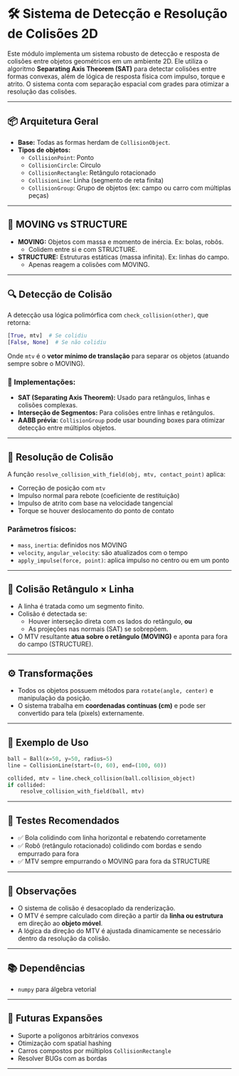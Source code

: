 
# 🛠️ Sistema de Detecção e Resolução de Colisões 2D

Este módulo implementa um sistema robusto de detecção e resposta de colisões entre objetos geométricos em um ambiente 2D. Ele utiliza o algoritmo **Separating Axis Theorem (SAT)** para detectar colisões entre formas convexas, além de lógica de resposta física com impulso, torque e atrito. O sistema conta com separação espacial com grades para otimizar a resolução das colisões.

---

## 📦 Arquitetura Geral

- **Base:** Todas as formas herdam de `CollisionObject`.
- **Tipos de objetos:**
  - `CollisionPoint`: Ponto
  - `CollisionCircle`: Círculo
  - `CollisionRectangle`: Retângulo rotacionado
  - `CollisionLine`: Linha (segmento de reta finita)
  - `CollisionGroup`: Grupo de objetos (ex: campo ou carro com múltiplas peças)

---

## 🚦 MOVING vs STRUCTURE

- **MOVING:** Objetos com massa e momento de inércia. Ex: bolas, robôs.
  - Colidem entre si e com STRUCTURE.
- **STRUCTURE:** Estruturas estáticas (massa infinita). Ex: linhas do campo.
  - Apenas reagem a colisões com MOVING.

---

## 🔍 Detecção de Colisão

A detecção usa lógica polimórfica com `check_collision(other)`, que retorna:

```python
[True, mtv]  # Se colidiu
[False, None]  # Se não colidiu
```

Onde `mtv` é o **vetor mínimo de translação** para separar os objetos (atuando sempre sobre o MOVING).

### 🔧 Implementações:

- **SAT (Separating Axis Theorem):** Usado para retângulos, linhas e colisões complexas.
- **Interseção de Segmentos:** Para colisões entre linhas e retângulos.
- **AABB prévia:** `CollisionGroup` pode usar bounding boxes para otimizar detecção entre múltiplos objetos.

---

## 🔁 Resolução de Colisão

A função `resolve_collision_with_field(obj, mtv, contact_point)` aplica:

- Correção de posição com `mtv`
- Impulso normal para rebote (coeficiente de restituição)
- Impulso de atrito com base na velocidade tangencial
- Torque se houver deslocamento do ponto de contato

### Parâmetros físicos:

- `mass`, `inertia`: definidos nos MOVING
- `velocity`, `angular_velocity`: são atualizados com o tempo
- `apply_impulse(force, point)`: aplica impulso no centro ou em um ponto

---

## 📐 Colisão Retângulo × Linha

- A linha é tratada como um segmento finito.
- Colisão é detectada se:
  - Houver interseção direta com os lados do retângulo, **ou**
  - As projeções nas normais (SAT) se sobrepõem.
- O MTV resultante **atua sobre o retângulo (MOVING)** e aponta para fora do campo (STRUCTURE).

---

## ⚙️ Transformações

- Todos os objetos possuem métodos para `rotate(angle, center)` e manipulação da posição.
- O sistema trabalha em **coordenadas contínuas (cm)** e pode ser convertido para tela (pixels) externamente.

---

## 📌 Exemplo de Uso

```python
ball = Ball(x=50, y=50, radius=5)
line = CollisionLine(start=(0, 60), end=(100, 60))

collided, mtv = line.check_collision(ball.collision_object)
if collided:
    resolve_collision_with_field(ball, mtv)
```

---

## 🧪 Testes Recomendados

- ✅ Bola colidindo com linha horizontal e rebatendo corretamente
- ✅ Robô (retângulo rotacionado) colidindo com bordas e sendo empurrado para fora
- ✅ MTV sempre empurrando o MOVING para fora da STRUCTURE

---

## 📄 Observações

- O sistema de colisão é desacoplado da renderização.
- O MTV é sempre calculado com direção a partir da **linha ou estrutura** em direção ao **objeto móvel**.
- A lógica da direção do MTV é ajustada dinamicamente se necessário dentro da resolução da colisão.

---

## 📚 Dependências

- `numpy` para álgebra vetorial

---

## 🔄 Futuras Expansões

- Suporte a polígonos arbitrários convexos
- Otimização com spatial hashing
- Carros compostos por múltiplos `CollisionRectangle`
- Resolver BUGs com as bordas

---

